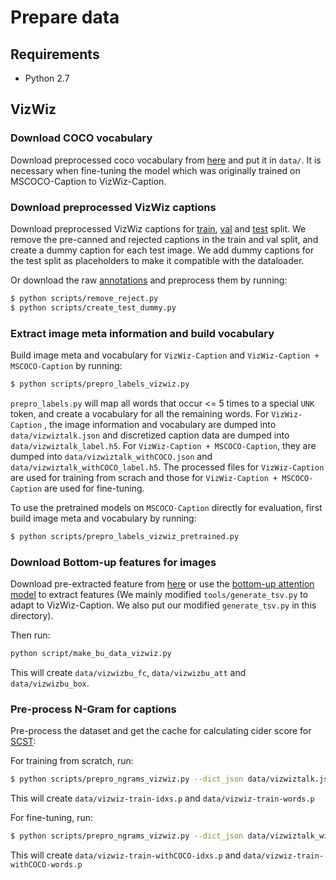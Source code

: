 # Prepare data

## Requirements

- Python 2.7

## VizWiz

### Download COCO vocabulary

Download preprocessed coco vocabulary from [here](http://ivc.ischool.utexas.edu/VizWiz_final/caption/AoANet_VizWiz/data/cocotalk_vocab.json) and put it in `data/`. It is necessary when fine-tuning the model which was originally trained on MSCOCO-Caption to VizWiz-Caption. 

### Download preprocessed VizWiz captions

Download preprocessed VizWiz captions for [train](http://ivc.ischool.utexas.edu/VizWiz_final/caption/AoANet_VizWiz/data/train.json), [val](http://ivc.ischool.utexas.edu/VizWiz_final/caption/AoANet_VizWiz/data/val.json) and [test](http://ivc.ischool.utexas.edu/VizWiz_final/caption/AoANet_VizWiz/data/test.json) split. We remove the pre-canned and rejected captions in the train and val split, and create a dummy caption for each test image. We add dummy captions for the test split as placeholders to make it compatible with the dataloader.

Or download the raw [annotations](http://ivc.ischool.utexas.edu/VizWiz_final/caption/annotations.zip) and preprocess them by running:

```bash
$ python scripts/remove_reject.py
$ python scripts/create_test_dummy.py
```

### Extract image meta information and build vocabulary

Build image meta and vocabulary for `VizWiz-Caption` and `VizWiz-Caption + MSCOCO-Caption` by running:

```bash
$ python scripts/prepro_labels_vizwiz.py
```

`prepro_labels.py` will map all words that occur <= 5 times to a special `UNK` token, and create a vocabulary for all the remaining words. For `VizWiz-Caption` , the image information and vocabulary are dumped into `data/vizwiztalk.json` and discretized caption data are dumped into `data/vizwiztalk_label.h5`. For `VizWiz-Caption + MSCOCO-Caption`, they are dumped into `data/vizwiztalk_withCOCO.json` and `data/vizwiztalk_withCOCO_label.h5`. The processed files for `VizWiz-Caption` are used for training from scrach and those for `VizWiz-Caption + MSCOCO-Caption` are used for fine-tuning.

To use the pretrained models on `MSCOCO-Caption` directly for evaluation, first build image meta and vocabulary by running:

```bash
$ python scripts/prepro_labels_vizwiz_pretrained.py
```

### Download Bottom-up features for images

Download pre-extracted feature from [here](http://ivc.ischool.utexas.edu/VizWiz_final/caption/AoANet_VizWiz/data/tsv.zip) or use the [bottom-up attention model](https://github.com/peteanderson80/bottom-up-attention) to extract features (We mainly modified `tools/generate_tsv.py` to adapt to VizWiz-Caption. We also put our modified `generate_tsv.py` in this directory).

Then run:

```bash
python script/make_bu_data_vizwiz.py
```

This will create `data/vizwizbu_fc`, `data/vizwizbu_att` and `data/vizwizbu_box`. 


### Pre-process N-Gram for captions

Pre-process the dataset and get the cache for calculating cider score for [SCST](https://arxiv.org/abs/1612.00563):

For training from scratch, run:

```bash
$ python scripts/prepro_ngrams_vizwiz.py --dict_json data/vizwiztalk.json --output_pkl data/vizwiz-train
```

This will create `data/vizwiz-train-idxs.p` and `data/vizwiz-train-words.p`

For fine-tuning, run:

```bash
$ python scripts/prepro_ngrams_vizwiz.py --dict_json data/vizwiztalk_withCOCO.json --output_pkl data/vizwiz-train-withCOCO
```

This will create `data/vizwiz-train-withCOCO-idxs.p` and `data/vizwiz-train-withCOCO-words.p`

